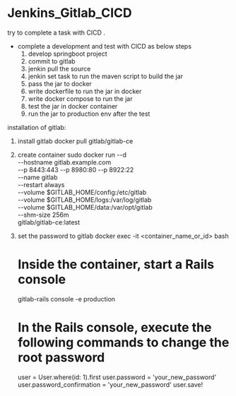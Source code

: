 # Jenkins_Gitlab_CICD
try to complete a task with CICD .
- complete a development and test with CICD as below steps
  1. develop springboot project
  2. commit to gitlab
  3. jenkin pull the source
  4. jenkin set task to run the maven script to build the jar
  5. pass the jar to docker 
  6. write dockerfile to run the jar in docker
  7. write docker compose to run the jar
  8. test the jar in docker container
  9. run the jar to production env after the test
      
installation of gitlab:

1. install gitlab
   docker pull gitlab/gitlab-ce
2. create container
   sudo docker run --d \
  --hostname gitlab.example.com \
  --p 8443:443 --p 8980:80 --p 8922:22 \
  --name gitlab \
  --restart always \
  --volume $GITLAB_HOME/config:/etc/gitlab \
  --volume $GITLAB_HOME/logs:/var/log/gitlab \
  --volume $GITLAB_HOME/data:/var/opt/gitlab \
  --shm-size 256m \
  gitlab/gitlab-ce:latest
3. set the password to gitlab
   docker exec -it <container_name_or_id> bash
   # Inside the container, start a Rails console
   gitlab-rails console -e production
    
   # In the Rails console, execute the following commands to change the root password
   user = User.where(id: 1).first
   user.password = 'your_new_password'
   user.password_confirmation = 'your_new_password'
   user.save!

